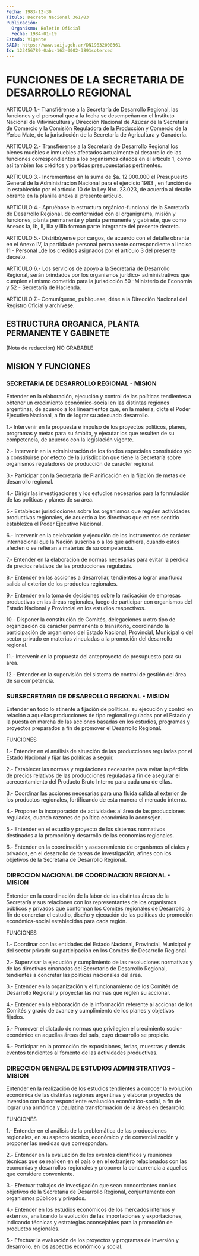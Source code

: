 ```yaml
---
Fecha: 1983-12-30
Título: Decreto Nacional 361/83
Publicación:
  Organismo: Boletín Oficial
  Fecha: 1984-01-19
Estado: Vigente
SAIJ: https://www.saij.gob.ar/DN19832000361
Id: 123456789-0abc-163-0002-3891soterced
---
```

# FUNCIONES DE LA SECRETARIA DE DESARROLLO REGIONAL

<a id="1"></a>
ARTICULO  1.- Transfiérense a la Secretaría de Desarrollo Regional, las funciones  y  el  personal  que  a la fecha se desempeñan en el Instituto  Nacional  de Vitivinicultura  y  Dirección  Nacional  de Azúcar de la Secretaría  de Comercio y la Comisión Reguladora de la Producción y Comercio de la  Yerba  Mate,  de la jurisdicción de la Secretaría de Agricultura y Ganadería.

<a id="2"></a>
ARTICULO  2.-  Transfiérense a la Secretaría de Desarrollo Regional los bienes muebles  e inmuebles afectados actualmente al desarrollo de las funciones correspondientes  a  los  organismos citados en el artículo 1, como así también los créditos y partidas presupuestarias pertinentes.

<a id="3"></a>
ARTICULO   3.-  Increméntase  en  la  suma  de  $a.  12.000.000  el Presupuesto    General   de  la  Administracion  Nacional  para  el ejercicio 1983 , en función  de  lo  establecido por el artículo 10 de  la  Ley  Nro.  23.023,  de  acuerdo al detalle  obrante  en  la planilla anexa al presente artículo.

<a id="4"></a>
ARTICULO  4.-  Apruébase  la  estructura  orgánico-funcional  de la Secretaría    de    Desarrollo  Regional,  de  conformidad  con  el organigrama,  misión  y   funciones,  planta  permanente  y  planta permanente y gabinete, que  como  Anexos  Ia,  Ib,  II, IIIa y IIIb forman parte integrante del presente decreto.

<a id="5"></a>
ARTICULO  5.-  Distribúyense  por cargos, de acuerdo con el detalle obrante  en  el  Anexo  IV,  la  partida   de  personal  permanente correspondiente al inciso 11 - Personal _de  los créditos asignados por el artículo 3 del presente decreto.

<a id="6"></a>
ARTICULO  6.-  Los servicios de apoyo a la Secretaría de Desarrollo Regional, serán brindados por los organismos jurídico- administrativos  que cumplen el mismo cometido para la jurisdicción 50  -Ministerio  de   Economía  y  52  -  Secretaría  de  Hacienda.

<a id="7"></a>
ARTICULO  7.- Comuníquese, publíquese, dése a la Dirección Nacional del Registro Oficial y archívese.

## ESTRUCTURA ORGANICA, PLANTA PERMANENTE Y GABINETE

<a id="1"></a>
(Nota de redacción) NO GRABABLE

## MISION Y FUNCIONES

### SECRETARIA DE DESARROLLO REGIONAL - MISION

<a id="1"></a>
Entender  en  la  elaboración, ejecución y control de las políticas tendientes  a  obtener   un  crecimiento  económico-social  en  las distintas regiones argentinas,  de  acuerdo a los lineamientos que, en la materia, dicte el Poder Ejecutivo  Nacional,  a fin de lograr su adecuado desarrollo.

1.-   Intervenir  en  la  propuesta  e  impulso  de  los  proyectos políticos,  planes,  programas  y  metas para su ámbito, y ejecutar los que resulten de su competencia,  de  acuerdo con la legislación vigente.

2.-  Intervenir  en  la  administración  de los  fondos  especiales constituídos y/o a constituirse por efecto  de  la jurisdicción que tiene la Secretaría sobre organismos reguladores  de  producción de carácter regional.

3.-  Participar  con la Secretaría de Planificación en la  fijación de metas de desarrollo regional.

4.- Dirigir las investigaciones  y  los estudios necesarios para la formulación de las políticas y planes de su área.

5.-  Establecer  jurisdicciones sobre los  organismos  que  regulen actividades productivas  regionales,  de  acuerdo  a las directivas que  en  ese  sentido establezca el Poder Ejecutivo Nacional.

6.- Intervenir  en  la  celebración y ejecución de los instrumentos de carácter internacional  que  la  Nación  suscriba  o  a  los que adhiera,  cuando  estos  afecten  o  se  refieran  a materias de su competencia.

7.- Entender en la elaboración de normas necesarias  para evitar la pérdida  de  precios relativos de las producciones reguladas.

8.- Entender en  las  acciones  a  desarrollar, tendientes a lograr una  fluída salida al exterior de los  productos  regionales.

9.- Entender  en  la  toma  de  decisiones  sobre  la radicación de empresas productivas en las áreas regionales, luego  de  participar con  organismos  del  Estado  Nacional y Provincial en los estudios respectivos.

10.- Disponer la constitución de  Comités, delegaciones u otro tipo de organización de carácter permanente  o  transitorio, coordinando la  participación  de  organismos del Estado Nacional,  Provincial, Municipal  o  del  sector  privado  en  materias  vinculadas  a  la promoción del desarrollo regional.

11.- Intervenir en la propuesta  del  anteproyecto  de  presupuesto para su área.

12.-  Entender en la supervisión del sistema de control de  gestión del área de su competencia.

### SUBSECRETARIA DE DESARROLLO REGIONAL - MISION

<a id="2"></a>
Entender  en todo lo atinente a fijación de políticas, su ejecución y control en  relación  a  aquellas  producciones  de tipo regional reguladas  por  el  Estado  y  la puesta en marcha de las  acciones basadas en los estudios, programas  y proyectos preparados a fin de promover el Desarrollo Regional.

FUNCIONES

1.-  Entender  en  el  análisis de situación  de  las  producciones reguladas por el Estado  Nacional  y  fijar las políticas a seguir.

2.- Establecer las normas y regulaciones  necesarias para evitar la pérdida de precios relativos de las producciones  reguladas  a  fin de  asegurar  el  acrecentamiento  del  Producto Bruto Interno para cada una de ellas.

3.- Coordinar las acciones necesarias para  una  fluida  salida  al exterior  de  los productos regionales, fortificando de esta manera el mercado interno.

4.-  Proponer la  incorporación  de  actividades  al  área  de  las producciones  reguladas,  cuando  razones  de política económica lo aconsejen.

5.-  Entender en el estudio y proyecto de los  sistemas  normativos destinados a la promoción y desarrollo de las economías regionales.

6.- Entender  en  la  coordinación  y  asesoramiento  de organismos oficiales  y privados, en el desarrollo de tareas de investigación, afines con los  objetivos  de la Secretaría de Desarrollo Regional.

### DIRECCION NACIONAL DE COORDINACION REGIONAL - MISION

<a id="3"></a>
Entender  en  la coordinación de la labor de las distintas áreas de la Secretaría y  sus  relaciones  con  los  representantes  de  los organismos    públicos    y  privados  que  conforman  los  Comités regionales de Desarrollo, a  fin  de concretar el estudio, diseño y ejecución    de   las  políticas  de  promoción    económica-social establecidas para cada región.

FUNCIONES

1.- Coordinar con  las  entidades  del Estado Nacional, Provincial, Municipal y del sector privado su participación  en  los Comités de Desarrollo Regional.

2.-  Supervisar  la  ejecución  y  cumplimiento de las resoluciones normativas  y  de  las  directivas  emanadas    del  Secretario  de Desarrollo    Regional,    tendientes  a  concretar  las  políticas nacionales del área.

3.- Entender en la organización  y el funcionamiento de los Comités de  Desarrollo  Regional  y proyectar  las  normas  que  reglen  su accionar.

4.-  Entender en la elaboración  de  la  información  referente  al accionar  de  los  Comités  y grado de avance y cumplimiento de los planes y objetivos fijados.

5.- Promover el dictado de normas  que  privilegien  el crecimiento socio-económico  en  aquellas  áreas  del país, cuyo desarrollo  se propicie.

6.- Participar en la promoción de exposiciones,  ferias, muestras y demás eventos tendientes al fomento de las actividades productivas.

### DIRECCION GENERAL DE ESTUDIOS ADMINISTRATIVOS - MISION

<a id="4"></a>
Entender  en la realización de los estudios tendientes a conocer la evolución  económica    de  las  distintas  regiones  argentinas  y elaborar proyectos de inversión  con  la correspondiente evaluación económico-social,  a  fin  de  lograr  una  armónica   y  paulatina transformación de la áreas en desarrollo.

FUNCIONES

1.-  Entender en el análisis de la problemática de las producciones regionales,  en su aspecto técnico, económico y de comercialización y proponer las medidas que correspondan.

2.-  Entender  en  la  evaluación  de  los  eventos  científicos  y reuniones técnicas  que  se  realicen en el país o en el extranjero relacionados con las economías  y desarrollos regionales y proponer la  concurrencia  a  aquellos  que  considere    conveniente.

3.-  Efectuar  trabajos de investigación que sean concordantes  con los objetivos de la Secretaría de Desarrollo Regional, conjuntamente con organismos públicos y privados.

4.- Entender en  los estudios económicos de los mercados internos y externos,  analizando    la    evolución  de  las  importaciones  y exportaciones, indicando técnicas  y  estrategias aconsejables para la promoción de productos regionales.

5.-  Efectuar  la  evaluación  de  los  proyectos  y  programas  de inversión  y  desarrollo,  en  los  aspectos  económico  y  social.